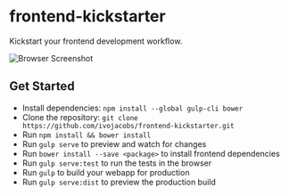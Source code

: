 # frontend-kickstarter
Kickstart your frontend development workflow.

![Browser Screenshot](https://raw.githubusercontent.com/ivojacobs/frontend-kickstarter/master/screenshot.png)

## Get Started
* Install dependencies: ```npm install --global gulp-cli bower```
* Clone the repository: ```git clone https://github.com/ivojacobs/frontend-kickstarter.git```
* Run ```npm install && bower install```
* Run ```gulp serve``` to preview and watch for changes
* Run ```bower install --save <package>``` to install frontend dependencies
* Run ```gulp serve:test``` to run the tests in the browser
* Run ```gulp``` to build your webapp for production
* Run ```gulp serve:dist``` to preview the production build
